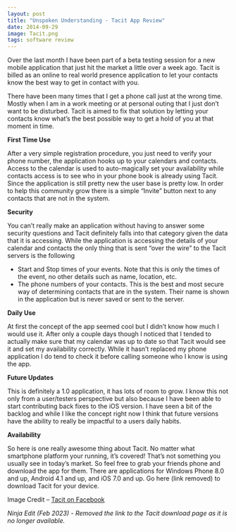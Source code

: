```yaml
---
layout: post
title: "Unspoken Understanding - Tacit App Review"
date: 2014-09-29
image: Tacit.png
tags: software review
---
```


Over the last month I have been part of a beta testing session for a new mobile application that just hit the market a little over a week ago. Tacit is billed as an online to real world presence application to let your contacts know the best way to get in contact with you.

There have been many times that I get a phone call just at the wrong time. Mostly when I am in a work meeting or at personal outing that I just don’t want to be disturbed. Tacit is aimed to fix that solution by letting your contacts know what’s the best possible way to get a hold of you at that moment in time.

**First Time Use**

After a very simple registration procedure, you just need to verify your phone number, the application hooks up to your calendars and contacts. Access to the calendar is used to auto-magically set your availability while contacts access is to see who in your phone book is already using Tacit. Since the application is still pretty new the user base is pretty low. In order to help this community grow there is a simple “Invite” button next to any contacts that are not in the system.

**Security**

You can’t really make an application without having to answer some security questions and Tacit definitely falls into that category given the data that it is accessing. While the application is accessing the details of your calendar and contacts the only thing that is sent “over the wire” to the Tacit servers is the following

- Start and Stop times of your events. Note that this is only the times of the event, no other details such as name, location, etc.
- The phone numbers of your contacts. This is the best and most secure way of determining contacts that are in the system. Their name is shown in the application but is never saved or sent to the server.

**Daily Use**

At first the concept of the app seemed cool but I didn’t know how much I would use it. After only a couple days though I noticed that I tended to actually make sure that my calendar was up to date so that Tacit would see it and set my availability correctly. While it hasn’t replaced my phone application I do tend to check it before calling someone who I know is using the app.

**Future Updates**

This is definitely a 1.0 application, it has lots of room to grow. I know this not only from a user/testers perspective but also because I have been able to start contributing back fixes to the iOS version. I have seen a bit of the backlog and while I like the concept right now I think that future versions have the ability to really be impactful to a users daily habits.

**Availability**

So here is one really awesome thing about Tacit. No matter what smartphone platform your running, it’s covered! That’s not something you usually see in today’s market. So feel free to grab your friends phone and download the app for them. There are applications for Windows Phone 8.0 and up, Android 4.1 and up, and iOS 7.0 and up. Go here (link removed) to download Tacit for your device.

Image Credit – [Tacit on Facebook](https://www.facebook.com/gettacit)

_Ninja Edit (Feb 2023) - Removed the link to the Tacit download page as it is no longer available._
